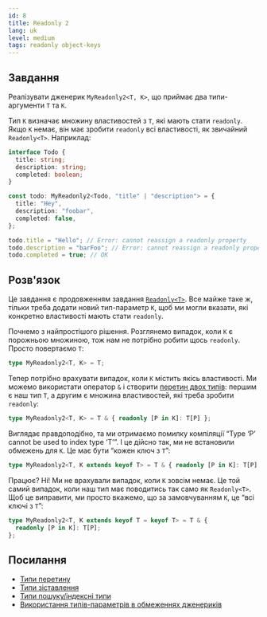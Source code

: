 ```yaml
---
id: 8
title: Readonly 2
lang: uk
level: medium
tags: readonly object-keys
---
```


## Завдання

Реалізувати дженерик `MyReadonly2<T, K>`, що приймає два типи-аргументи `T` та
`K`.

Тип `K` визначає множину властивостей з `T`, які мають стати `readonly`. Якщо
`K` немає, він має зробити `readonly` всі властивості, як звичайний
`Readonly<T>`. Наприклад:

```ts
interface Todo {
  title: string;
  description: string;
  completed: boolean;
}

const todo: MyReadonly2<Todo, "title" | "description"> = {
  title: "Hey",
  description: "foobar",
  completed: false,
};

todo.title = "Hello"; // Error: cannot reassign a readonly property
todo.description = "barFoo"; // Error: cannot reassign a readonly property
todo.completed = true; // OK
```

## Розв'язок

Це завдання є продовженням завдання [`Readonly<T>`](./easy-readonly.md). Все
майже таке ж, тільки треба додати новий тип-параметр `K`, щоб ми могли вказати,
які конкретно властивості мають стати `readonly`.

Почнемо з найпростішого рішення. Розглянемо випадок, коли `K` є порожньою
множиною, тож нам не потрібно робити щось `readonly`. Просто повертаємо `T`:

```ts
type MyReadonly2<T, K> = T;
```

Тепер потрібно врахувати випадок, коли `K` містить якісь властивості. Ми можемо
використати оператор `&` і створити
[перетин двох типів](https://www.typescriptlang.org/docs/handbook/2/objects.html#intersection-types):
першим є наш тип `T`, а другим є множина властивостей, які треба зробити
`readonly`:

```ts
type MyReadonly2<T, K> = T & { readonly [P in K]: T[P] };
```

Виглядає правдоподібно, та ми отримаємо помилку компіляції “Type ‘P’ cannot be
used to index type ‘T’”. І це дійсно так, ми не встановили обмежень для `K`. Це
має бути “кожен ключ з `T`”:

```ts
type MyReadonly2<T, K extends keyof T> = T & { readonly [P in K]: T[P] };
```

Працює? Ні! Ми не врахували випадок, коли `K` зовсім немає. Це той самий
випадок, коли наш тип має поводитись так само як `Readonly<T>`. Щоб це
виправити, ми просто вкажемо, що за замовчуванням `K`, це “всі ключі з `T`”:

```ts
type MyReadonly2<T, K extends keyof T = keyof T> = T & {
  readonly [P in K]: T[P];
};
```

## Посилання

- [Типи перетину](https://www.typescriptlang.org/docs/handbook/2/objects.html#intersection-types)
- [Типи зіставлення](https://www.typescriptlang.org/docs/handbook/2/mapped-types.html)
- [Типи пошуку/індексні типи](https://www.typescriptlang.org/docs/handbook/2/indexed-access-types.html)
- [Використання типів-параметрів в обмеженнях дженериків](https://www.typescriptlang.org/docs/handbook/2/generics.html#using-type-parameters-in-generic-constraints)
